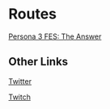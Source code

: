 # Routes

[Persona 3 FES: The Answer](https://nmarkro.github.io/Speedrunning-Notes/Persona%203%20FES%20The%20Answer)

## Other Links

[Twitter]( http://twitter.com/nmarkro)

[Twitch](http://twitch.tv/nmarkro)